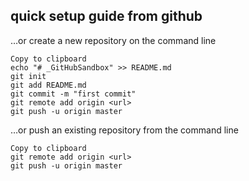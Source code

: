 
quick setup guide from github
---

…or create a new repository on the command line

```
Copy to clipboard 
echo "# _GitHubSandbox" >> README.md
git init
git add README.md
git commit -m "first commit"
git remote add origin <url>
git push -u origin master
```

…or push an existing repository from the command line

```
Copy to clipboard 
git remote add origin <url>
git push -u origin master
```